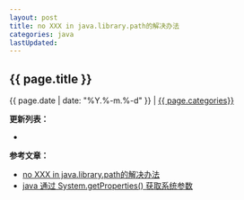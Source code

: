 ```yaml
---
layout: post
title: no XXX in java.library.path的解决办法
categories: java
lastUpdated:
---
```


## {{ page.title }}

{{ page.date | date: "%Y.%-m.%-d" }} | <a href="/archive#{{ page.categories }}">{{ page.categories}}</a>

  



**更新列表：**

*



**参考文章：**

* [no XXX in java.library.path的解决办法][1]
* [java 通过 System.getProperties() 获取系统参数][2]

[1]: http://pokerwen.iteye.com/blog/768827
[2]: http://blog.sina.com.cn/s/blog_5a5d07e60100n7kg.html